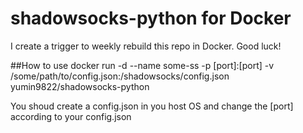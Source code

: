 # shadowsocks-python for Docker
I create a trigger to weekly rebuild this repo in Docker. Good luck!

##How to use
docker run -d --name some-ss -p [port]:[port] -v /some/path/to/config.json:/shadowsocks/config.json yumin9822/shadowsocks-python

You shoud create a config.json in you host OS and change the [port] according to your config.json

